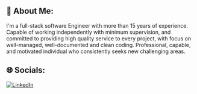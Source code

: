 ## 💫 About Me:
I'm a full-stack software Engineer with more than 15 years of experience.
Capable of working independently with minimum supervision, and
committed to providing high quality service to every project, with focus
on well-managed, well-documented and clean coding. Professional,
capable, and motivated individual who consistently seeks new
challenging areas.

## 🌐 Socials:
[![LinkedIn](https://img.shields.io/badge/LinkedIn-%230077B5.svg?logo=linkedin&logoColor=white)](https://linkedin.com/in/ali-mohammad-hosseini)


<!--
**amhossaini/amhossaini** is a ✨ _special_ ✨ repository because its `README.md` (this file) appears on your GitHub profile.

Here are some ideas to get you started:

- 🔭 I’m currently working on ...
- 🌱 I’m currently learning ...
- 👯 I’m looking to collaborate on ...
- 🤔 I’m looking for help with ...
- 💬 Ask me about ...
- 📫 How to reach me: ...
- 😄 Pronouns: ...
- ⚡ Fun fact: ...
-->
